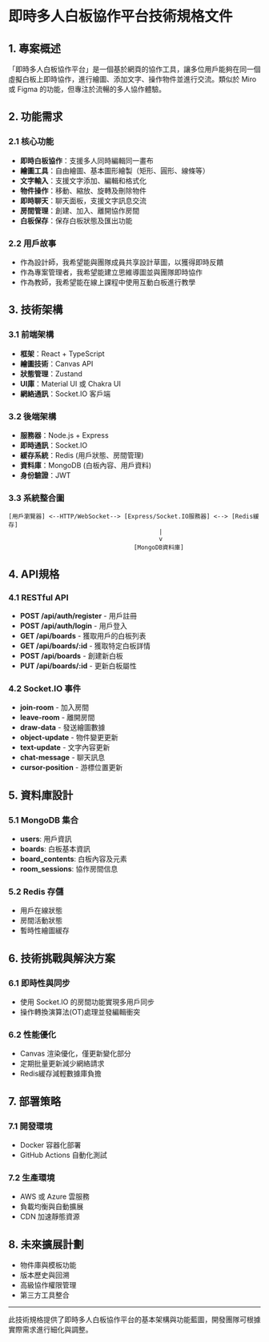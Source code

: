 # 即時多人白板協作平台技術規格文件

## 1. 專案概述

「即時多人白板協作平台」是一個基於網頁的協作工具，讓多位用戶能夠在同一個虛擬白板上即時協作，進行繪圖、添加文字、操作物件並進行交流。類似於 Miro 或 Figma 的功能，但專注於流暢的多人協作體驗。

## 2. 功能需求

### 2.1 核心功能
- **即時白板協作**：支援多人同時編輯同一畫布
- **繪圖工具**：自由繪圖、基本圖形繪製（矩形、圓形、線條等）
- **文字輸入**：支援文字添加、編輯和格式化
- **物件操作**：移動、縮放、旋轉及刪除物件
- **即時聊天**：聊天面板，支援文字訊息交流
- **房間管理**：創建、加入、離開協作房間
- **白板保存**：保存白板狀態及匯出功能

### 2.2 用戶故事
- 作為設計師，我希望能與團隊成員共享設計草圖，以獲得即時反饋
- 作為專案管理者，我希望能建立思維導圖並與團隊即時協作
- 作為教師，我希望能在線上課程中使用互動白板進行教學

## 3. 技術架構

### 3.1 前端架構
- **框架**：React + TypeScript
- **繪圖技術**：Canvas API
- **狀態管理**：Zustand
- **UI庫**：Material UI 或 Chakra UI
- **網絡通訊**：Socket.IO 客戶端

### 3.2 後端架構
- **服務器**：Node.js + Express
- **即時通訊**：Socket.IO
- **緩存系統**：Redis (用戶狀態、房間管理)
- **資料庫**：MongoDB (白板內容、用戶資料)
- **身份驗證**：JWT

### 3.3 系統整合圖
```
[用戶瀏覽器] <--HTTP/WebSocket--> [Express/Socket.IO服務器] <--> [Redis緩存]
                                          |
                                          v
                                   [MongoDB資料庫]
```

## 4. API規格

### 4.1 RESTful API
- **POST /api/auth/register** - 用戶註冊
- **POST /api/auth/login** - 用戶登入
- **GET /api/boards** - 獲取用戶的白板列表
- **GET /api/boards/:id** - 獲取特定白板詳情
- **POST /api/boards** - 創建新白板
- **PUT /api/boards/:id** - 更新白板屬性

### 4.2 Socket.IO 事件
- **join-room** - 加入房間
- **leave-room** - 離開房間
- **draw-data** - 發送繪圖數據
- **object-update** - 物件變更更新
- **text-update** - 文字內容更新
- **chat-message** - 聊天訊息
- **cursor-position** - 游標位置更新

## 5. 資料庫設計

### 5.1 MongoDB 集合
- **users**: 用戶資訊
- **boards**: 白板基本資訊
- **board_contents**: 白板內容及元素
- **room_sessions**: 協作房間信息

### 5.2 Redis 存儲
- 用戶在線狀態
- 房間活動狀態
- 暫時性繪圖緩存

## 6. 技術挑戰與解決方案

### 6.1 即時性與同步
- 使用 Socket.IO 的房間功能實現多用戶同步
- 操作轉換演算法(OT)處理並發編輯衝突

### 6.2 性能優化
- Canvas 渲染優化，僅更新變化部分
- 定期批量更新減少網絡請求
- Redis緩存減輕數據庫負擔

## 7. 部署策略

### 7.1 開發環境
- Docker 容器化部署
- GitHub Actions 自動化測試

### 7.2 生產環境
- AWS 或 Azure 雲服務
- 負載均衡與自動擴展
- CDN 加速靜態資源

## 8. 未來擴展計劃
- 物件庫與模板功能
- 版本歷史與回溯
- 高級協作權限管理
- 第三方工具整合

---

此技術規格提供了即時多人白板協作平台的基本架構與功能藍圖，開發團隊可根據實際需求進行細化與調整。